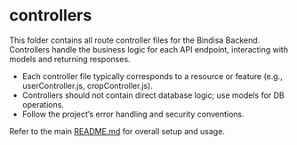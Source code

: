# controllers

This folder contains all route controller files for the Bindisa Backend. Controllers handle the business logic for each API endpoint, interacting with models and returning responses.

- Each controller file typically corresponds to a resource or feature (e.g., userController.js, cropController.js).
- Controllers should not contain direct database logic; use models for DB operations.
- Follow the project’s error handling and security conventions.

Refer to the main [README.md](../README.md) for overall setup and usage.
